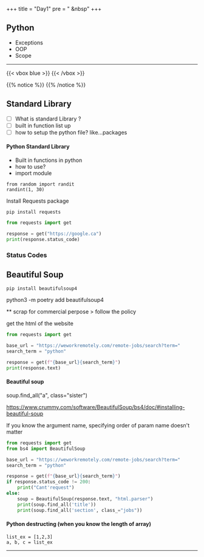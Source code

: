 +++
title = "Day1"
pre = "<i class='fas fa-pen'></i> &nbsp"
+++

## Python

- Exceptions
- OOP
- Scope

---

{{< vbox blue >}}
{{< /vbox >}}

{{% notice %}}
{{% /notice %}}

## Standard Library

- [ ] What is standard Library ?
- [ ] built in function list up
- [ ] how to setup the python file? like...packages

#### Python Standard Library

- Built in functions in python
- how to use?
- import module

```
from random import randit
randint(1, 30)
```

Install Requests package

```
pip install requests
```

```python
from requests import get

response = get("https://google.ca")
print(response.status_code)

```

### Status Codes

## Beautiful Soup

```
pip install beautifulsoup4
```

python3 -m poetry add beautifulsoup4

\*\* scrap for commercial perpose > follow the policy

get the html of the website

```python
from requests import get

base_url = "https://weworkremotely.com/remote-jobs/search?term="
search_term = "python"

response = get(f"{base_url}{search_term}")
print(response.text)
```

#### Beautiful soup

soup.find_all("a", class="sister")

https://www.crummy.com/software/BeautifulSoup/bs4/doc/#installing-beautiful-soup

If you know the argument name, specifying order of param name doesn't matter

```python
from requests import get
from bs4 import BeautifulSoup

base_url = "https://weworkremotely.com/remote-jobs/search?term="
search_term = "python"

response = get(f"{base_url}{search_term}")
if response.status_code != 200:
    print("Cant'request")
else:
    soup = BeautifulSoup(response.text, "html.parser")
    print(soup.find_all('title'))
    print(soup.find_all('section', class_="jobs"))
```

#### Python destructing (when you know the length of array)

```
list_ex = [1,2,3]
a, b, c = list_ex
```

---
